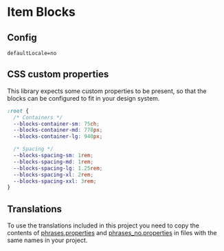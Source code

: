 # Item Blocks

## Config

```
defaultLocale=no
```

## CSS custom properties

This library expects some custom properties to be present, so that the blocks can be configured to fit in your 
design system.

```css
:root {
  /* Containers */
  --blocks-container-sm: 75ch;
  --blocks-container-md: 778px;
  --blocks-container-lg: 940px;

  /* Spacing */
  --blocks-spacing-sm: 1rem;
  --blocks-spacing-md: 1rem;
  --blocks-spacing-lg: 1.25rem;
  --blocks-spacing-xl: 2rem;
  --blocks-spacing-xxl: 3rem;
}
```

## Translations

To use the translations included in this project you need to copy the contents of 
[phrases.properties](src/main/resources/i18n/phrases.properties) and
[phrases_no.properties](src/main/resources/i18n/phrases_no.properties) in files with the same names in your project.

